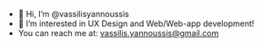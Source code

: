 - 👋 Hi, I’m @vassilisyannoussis
- 👀 I’m interested in UX Design and Web/Web-app development!
- You can reach me at: vassilis.yannoussis@gmail.com
